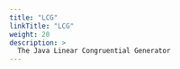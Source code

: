 ```yaml
---
title: "LCG"
linkTitle: "LCG"
weight: 20
description: >
  The Java Linear Congruential Generator
---
```

